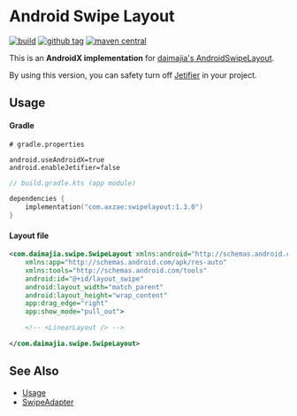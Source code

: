# Android Swipe Layout

<p>

[![build](https://img.shields.io/github/actions/workflow/status/axzae/android-swipe-layout/pre-merge.yaml?branch=main)][actions]
[![github tag](https://img.shields.io/github/v/tag/axzae/android-swipe-layout?label=github)][releases]
[![maven central](https://img.shields.io/maven-central/v/com.axzae/swipelayout)][mavencentral]

</p>

This is an **AndroidX implementation** for [daimajia's AndroidSwipeLayout](https://github.com/daimajia/AndroidSwipeLayout).

By using this version, you can safety turn off [Jetifier][jetifier] in your project.

## Usage

#### Gradle

```properties
# gradle.properties

android.useAndroidX=true
android.enableJetifier=false
```

```kotlin
// build.gradle.kts (app module)

dependencies {
    implementation("com.axzae:swipelayout:1.3.0")
}
```

#### Layout file
```xml
<com.daimajia.swipe.SwipeLayout xmlns:android="http://schemas.android.com/apk/res/android"
    xmlns:app="http://schemas.android.com/apk/res-auto"
    xmlns:tools="http://schemas.android.com/tools"
    android:id="@+id/layout_swipe"
    android:layout_width="match_parent"
    android:layout_height="wrap_content"
    app:drag_edge="right"
    app:show_mode="pull_out">

    <!-- <LinearLayout /> -->

</com.daimajia.swipe.SwipeLayout>
```


## See Also

- [Usage](https://github.com/daimajia/AndroidSwipeLayout/wiki/Usage)
- [SwipeAdapter](https://github.com/daimajia/AndroidSwipeLayout/wiki/SwipeAdapter)

[mavencentral]: https://central.sonatype.com/artifact/com.axzae/swipelayout
[actions]: https://github.com/axzae/android-swipe-layout/actions
[releases]: https://github.com/axzae/android-swipe-layout/releases
[jetifier]: https://developer.android.com/tools/jetifier
